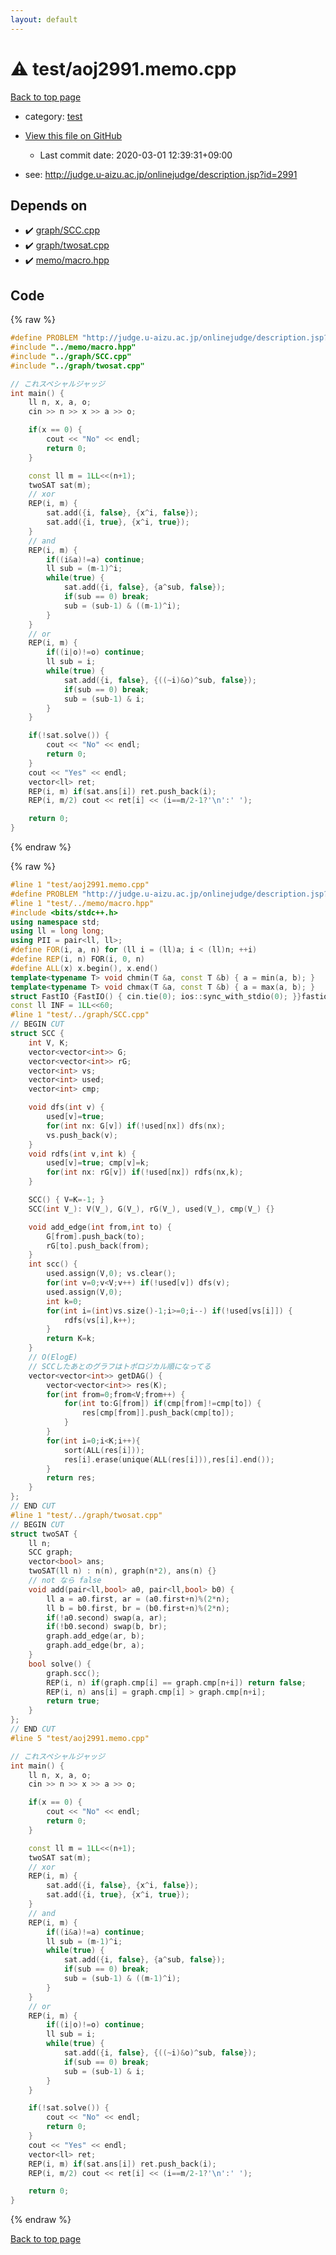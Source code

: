 ```yaml
---
layout: default
---
```


<!-- mathjax config similar to math.stackexchange -->
<script type="text/javascript" async
  src="https://cdnjs.cloudflare.com/ajax/libs/mathjax/2.7.5/MathJax.js?config=TeX-MML-AM_CHTML">
</script>
<script type="text/x-mathjax-config">
  MathJax.Hub.Config({
    TeX: { equationNumbers: { autoNumber: "AMS" }},
    tex2jax: {
      inlineMath: [ ['$','$'] ],
      processEscapes: true
    },
    "HTML-CSS": { matchFontHeight: false },
    displayAlign: "left",
    displayIndent: "2em"
  });
</script>

<script type="text/javascript" src="https://cdnjs.cloudflare.com/ajax/libs/jquery/3.4.1/jquery.min.js"></script>
<script src="https://cdn.jsdelivr.net/npm/jquery-balloon-js@1.1.2/jquery.balloon.min.js" integrity="sha256-ZEYs9VrgAeNuPvs15E39OsyOJaIkXEEt10fzxJ20+2I=" crossorigin="anonymous"></script>
<script type="text/javascript" src="../../assets/js/copy-button.js"></script>
<link rel="stylesheet" href="../../assets/css/copy-button.css" />


# :warning: test/aoj2991.memo.cpp

<a href="../../index.html">Back to top page</a>

* category: <a href="../../index.html#098f6bcd4621d373cade4e832627b4f6">test</a>
* <a href="{{ site.github.repository_url }}/blob/master/test/aoj2991.memo.cpp">View this file on GitHub</a>
    - Last commit date: 2020-03-01 12:39:31+09:00


* see: <a href="http://judge.u-aizu.ac.jp/onlinejudge/description.jsp?id=2991">http://judge.u-aizu.ac.jp/onlinejudge/description.jsp?id=2991</a>


## Depends on

* :heavy_check_mark: <a href="../graph/SCC.cpp.html">graph/SCC.cpp</a>
* :heavy_check_mark: <a href="../graph/twosat.cpp.html">graph/twosat.cpp</a>
* :heavy_check_mark: <a href="../memo/macro.hpp.html">memo/macro.hpp</a>


## Code

<a id="unbundled"></a>
{% raw %}
```cpp
#define PROBLEM "http://judge.u-aizu.ac.jp/onlinejudge/description.jsp?id=2991"
#include "../memo/macro.hpp"
#include "../graph/SCC.cpp"
#include "../graph/twosat.cpp"

// これスペシャルジャッジ
int main() {
    ll n, x, a, o;
    cin >> n >> x >> a >> o;

    if(x == 0) {
        cout << "No" << endl;
        return 0;
    }

    const ll m = 1LL<<(n+1);
    twoSAT sat(m);
    // xor
    REP(i, m) {
        sat.add({i, false}, {x^i, false});
        sat.add({i, true}, {x^i, true});
    }
    // and
    REP(i, m) {
        if((i&a)!=a) continue;
        ll sub = (m-1)^i;
        while(true) {
            sat.add({i, false}, {a^sub, false});
            if(sub == 0) break;
            sub = (sub-1) & ((m-1)^i);
        }
    }
    // or
    REP(i, m) {
        if((i|o)!=o) continue;
        ll sub = i;
        while(true) {
            sat.add({i, false}, {((~i)&o)^sub, false});
            if(sub == 0) break;
            sub = (sub-1) & i;
        }
    }

    if(!sat.solve()) {
        cout << "No" << endl;
        return 0;
    }
    cout << "Yes" << endl;
    vector<ll> ret;
    REP(i, m) if(sat.ans[i]) ret.push_back(i);
    REP(i, m/2) cout << ret[i] << (i==m/2-1?'\n':' ');

    return 0;
}
```
{% endraw %}

<a id="bundled"></a>
{% raw %}
```cpp
#line 1 "test/aoj2991.memo.cpp"
#define PROBLEM "http://judge.u-aizu.ac.jp/onlinejudge/description.jsp?id=2991"
#line 1 "test/../memo/macro.hpp"
#include <bits/stdc++.h>
using namespace std;
using ll = long long;
using PII = pair<ll, ll>;
#define FOR(i, a, n) for (ll i = (ll)a; i < (ll)n; ++i)
#define REP(i, n) FOR(i, 0, n)
#define ALL(x) x.begin(), x.end()
template<typename T> void chmin(T &a, const T &b) { a = min(a, b); }
template<typename T> void chmax(T &a, const T &b) { a = max(a, b); }
struct FastIO {FastIO() { cin.tie(0); ios::sync_with_stdio(0); }}fastiofastio;
const ll INF = 1LL<<60;
#line 1 "test/../graph/SCC.cpp"
// BEGIN CUT
struct SCC {
    int V, K;
    vector<vector<int>> G;
    vector<vector<int>> rG;
    vector<int> vs;
    vector<int> used;
    vector<int> cmp;

    void dfs(int v) {
        used[v]=true;
        for(int nx: G[v]) if(!used[nx]) dfs(nx);
        vs.push_back(v);
    }
    void rdfs(int v,int k) {
        used[v]=true; cmp[v]=k;
        for(int nx: rG[v]) if(!used[nx]) rdfs(nx,k);
    }

    SCC() { V=K=-1; }
    SCC(int V_): V(V_), G(V_), rG(V_), used(V_), cmp(V_) {}

    void add_edge(int from,int to) {
        G[from].push_back(to);
        rG[to].push_back(from);
    }
    int scc() {
        used.assign(V,0); vs.clear();
        for(int v=0;v<V;v++) if(!used[v]) dfs(v);
        used.assign(V,0);
        int k=0;
        for(int i=(int)vs.size()-1;i>=0;i--) if(!used[vs[i]]) {
            rdfs(vs[i],k++);
        }
        return K=k;
    }
    // O(ElogE)
    // SCCしたあとのグラフはトポロジカル順になってる
    vector<vector<int>> getDAG() {
        vector<vector<int>> res(K);
        for(int from=0;from<V;from++) {
            for(int to:G[from]) if(cmp[from]!=cmp[to]) {
                res[cmp[from]].push_back(cmp[to]);
            }
        }
        for(int i=0;i<K;i++){
            sort(ALL(res[i]));
            res[i].erase(unique(ALL(res[i])),res[i].end());
        }
        return res;
    }
};
// END CUT
#line 1 "test/../graph/twosat.cpp"
// BEGIN CUT
struct twoSAT {
    ll n;
    SCC graph;
    vector<bool> ans;
    twoSAT(ll n) : n(n), graph(n*2), ans(n) {}
    // not なら false
    void add(pair<ll,bool> a0, pair<ll,bool> b0) {
        ll a = a0.first, ar = (a0.first+n)%(2*n);
        ll b = b0.first, br = (b0.first+n)%(2*n);
        if(!a0.second) swap(a, ar);
        if(!b0.second) swap(b, br);
        graph.add_edge(ar, b);
        graph.add_edge(br, a);
    }
    bool solve() {
        graph.scc();
        REP(i, n) if(graph.cmp[i] == graph.cmp[n+i]) return false;
        REP(i, n) ans[i] = graph.cmp[i] > graph.cmp[n+i];
        return true;
    }
};
// END CUT
#line 5 "test/aoj2991.memo.cpp"

// これスペシャルジャッジ
int main() {
    ll n, x, a, o;
    cin >> n >> x >> a >> o;

    if(x == 0) {
        cout << "No" << endl;
        return 0;
    }

    const ll m = 1LL<<(n+1);
    twoSAT sat(m);
    // xor
    REP(i, m) {
        sat.add({i, false}, {x^i, false});
        sat.add({i, true}, {x^i, true});
    }
    // and
    REP(i, m) {
        if((i&a)!=a) continue;
        ll sub = (m-1)^i;
        while(true) {
            sat.add({i, false}, {a^sub, false});
            if(sub == 0) break;
            sub = (sub-1) & ((m-1)^i);
        }
    }
    // or
    REP(i, m) {
        if((i|o)!=o) continue;
        ll sub = i;
        while(true) {
            sat.add({i, false}, {((~i)&o)^sub, false});
            if(sub == 0) break;
            sub = (sub-1) & i;
        }
    }

    if(!sat.solve()) {
        cout << "No" << endl;
        return 0;
    }
    cout << "Yes" << endl;
    vector<ll> ret;
    REP(i, m) if(sat.ans[i]) ret.push_back(i);
    REP(i, m/2) cout << ret[i] << (i==m/2-1?'\n':' ');

    return 0;
}

```
{% endraw %}

<a href="../../index.html">Back to top page</a>


